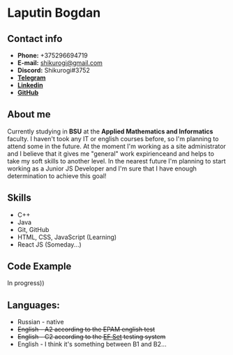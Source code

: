 # Laputin Bogdan

## Contact info
- **Phone:** +375296694719
- **E-mail:** shikurogi@gmail.com
- **Discord:** Shikurogi#3752
- [**Telegram**](https://t.me/Shikurogi)
- [**Linkedin**](https://www.linkedin.com/in/%D0%B1%D0%BE%D0%B3%D0%B4%D0%B0%D0%BD-%D0%BB%D0%B0%D0%BF%D1%83%D1%82%D0%B8%D0%BD-349962222/)
- [**GitHub**](https://github.com/Shikurogi)

## About me
Currently studying in **BSU** at the **Applied Mathematics and Informatics** faculty. I haven't took any IT or english courses before,
so I'm planning to attend some in the future. At the moment I'm working as a site administrator and I believe
that it gives me "general" work expirienceand and helps to take my soft skills to another level. 
In the nearest future I'm planning to start working as a Junior JS Developer 
and I'm sure that I have enough determination to achieve this goal!

## Skills
- C++
- Java
- Git, GitHub
- HTML, CSS, JavaScript (Learning)
- React JS (Someday...)

## Code Example
In progress))

## Languages:
- Russian - native
- ~~English - A2 according to the EPAM english test~~
- ~~English - C2 according to the [EF Set](https://www.efset.org/cert/pPUuvy) testing system~~
- English - I think it's something between B1 and B2...
